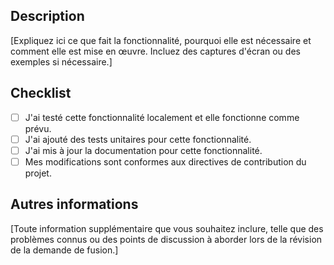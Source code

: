 ## Description

[Expliquez ici ce que fait la fonctionnalité, pourquoi elle est nécessaire et comment elle est mise en œuvre. Incluez des captures d'écran ou des exemples si nécessaire.]

## Checklist

- [ ] J'ai testé cette fonctionnalité localement et elle fonctionne comme prévu.
- [ ] J'ai ajouté des tests unitaires pour cette fonctionnalité.
- [ ] J'ai mis à jour la documentation pour cette fonctionnalité.
- [ ] Mes modifications sont conformes aux directives de contribution du projet.

## Autres informations

[Toute information supplémentaire que vous souhaitez inclure, telle que des problèmes connus ou des points de discussion à aborder lors de la révision de la demande de fusion.]
